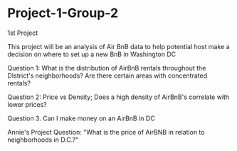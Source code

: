 # Project-1-Group-2
1st Project

This project will be an analysis of Air BnB data to help potential host make a decision on where to set up a new BnB in Washington DC

Question 1: What is the distribution of AirBnB rentals throughout the DIstrict's neighborhoods? Are there certain areas with concentrated rentals?

Question 2:  Price vs Density; Does a high density of AirBnB's correlate with lower prices?

Question 3. Can I make money on an AirBnB in DC



Annie's Project Question: "What is the price of AirBNB in relation to neighborhoods in D.C.?"
